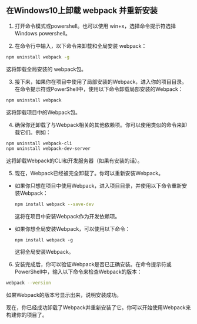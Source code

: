 ## 在Windows10上卸载 webpack 并重新安装

1. 打开命令模式或powershell。也可以使用 win+x，选择命令提示符选择 Windows powershell。

2. 在命令行中输入，以下命令来卸载和全局安装 webpack：

```bash
npm uninstall webpack -g
```

这将卸载全局安装的 webpack包。

3. 接下来，如果你在项目中使用了局部安装的Webpack，进入你的项目目录。在命令提示符或PowerShell中，使用以下命令卸载局部安装的Webpack：

```bash
npm uninstall webpack
```

这将卸载项目中的Webpack包。

4. 确保你还卸载了与Webpack相关的其他依赖项。你可以使用类似的命令来卸载它们。例如：

```bash
npm uninstall webpack-cli
npm uninstall webpack-dev-server
```

这将卸载Webpack的CLI和开发服务器（如果有安装的话）。

5. 现在，Webpack已经被完全卸载了。你可以重新安装Webpack。

- 如果你只想在项目中使用Webpack，进入项目目录，并使用以下命令重新安装Webpack：

  ```bash
  npm install webpack --save-dev
  ```

  这将在项目中安装Webpack作为开发依赖项。

- 如果你想全局安装Webpack，可以使用以下命令：

  ```
  npm install webpack -g
  ```

  这将全局安装Webpack。

6. 安装完成后，你可以验证Webpack是否已正确安装。在命令提示符或PowerShell中，输入以下命令来检查Webpack的版本：

```bash
webpack --version
```

如果Webpack的版本号显示出来，说明安装成功。

现在，你已经成功卸载了Webpack并重新安装了它。你可以开始使用Webpack来构建你的项目了。